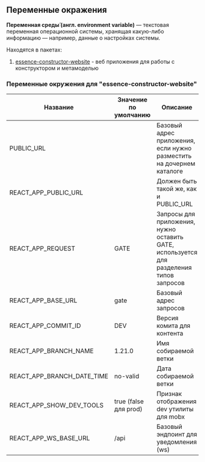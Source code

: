 ## Переменные окражения

**Переменная среды́ (англ. environment variable)** — текстовая переменная операционной системы, хранящая какую-либо информацию — например, данные о настройках системы.

Находятся в пакетах:

1. [essence-constructor-website](./packages/@essence/essence-constructor-website) - веб приложения для работы с конструктором и метамоделью

### Переменные окружения для "essence-constructor-website"

| Название | Значение по умолчанию | Описание |
| ----- | ----- | ----- |
| PUBLIC_URL |	| Базовый адрес приложения, если нужно разместить на дочернем каталоге |
| REACT_APP_PUBLIC_URL | | Должен быть такой же, как и PUBLIC_URL |
| REACT_APP_REQUEST | GATE | Запросы для приложения, нужно оставить GATE, используется для разделения типов запросов |
| REACT_APP_BASE_URL | gate | Базовый адрес запросов |
| REACT_APP_COMMIT_ID | DEV | Версия комита для контента |
| REACT_APP_BRANCH_NAME | 1.21.0 | Имя собираемой ветки |
| REACT_APP_BRANCH_DATE_TIME | no-valid | Дата собираемой ветки |
| REACT_APP_SHOW_DEV_TOOLS | true (false для prod) | Признак отображения dev утилиты для mobx |
| REACT_APP_WS_BASE_URL | /api | Базовый эндпоинт для уведомления (ws) |

